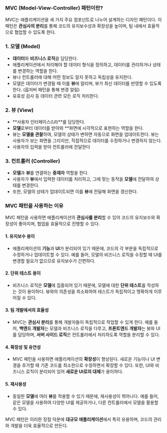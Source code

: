 ### MVC (Model-View-Controller) 패턴이란?

MVC는 애플리케이션을 세 가지 주요 컴포넌트로 나누어 설계하는 디자인 패턴이다. 이 패턴은 **관심사의 분리**를 통해 코드의 유지보수성과 확장성을 높이며, 팀 내에서 효율적으로 협업할 수 있도록 한다.

### 1. 모델 (Model)

- **데이터**와 **비즈니스 로직**을 담당한다.
- 애플리케이션에서 처리해야 할 데이터 형식을 정의하고, 데이터를 관리하거나 상태를 변경하는 역할을 한다.
- 뷰나 컨트롤러에 대해 어떤 정보도 알지 못하고 독립성을 유지한다.
- 모델은 데이터가 변경될 때 이를 **뷰**에 알리며, 뷰가 최신 데이터를 반영할 수 있도록 한다. (옵저버 패턴을 통해 변경 알림)
- 유효성 검사 등 데이터 관련 모든 로직 처리한다.

### 2. 뷰 (View)

- **사용자 인터페이스(UI)**를 담당한다.
- **모델**로부터 데이터를 받아와 \*\*화면에 시각적으로 표현하는 역할을 한다.
- 뷰는 **모델을 관찰**하여, 모델의 상태가 변하면 자동으로 화면을 업데이트한다. 뷰는 사용자가 보는 화면을 그리지만, 직접적으로 데이터를 수정하거나 변경하지 않는다.
- 사용자의 입력을 받아 컨트롤러에 전달한다

### 3. 컨트롤러 (Controller)

- **모델**과 **뷰**를 연결하는 **중재자** 역할을 한다.
- 사용자가 **뷰**에서 입력한 데이터를 처리하고, 그에 맞는 동작을 **모델**에 전달하여 상태를 변경한다.
- 또한, 모델의 상태가 업데이트되면 이를 **뷰**에 전달해 화면을 갱신한다.

### MVC 패턴을 사용하는 이유

MVC 패턴을 사용하면 애플리케이션의 **관심사를 분리**할 수 있어 코드의 유지보수와 확장성이 좋아지며, 협업을 효율적으로 진행할 수 있다.

#### 1. 유지보수 용이

- 애플리케이션의 **기능**과 **UI**가 분리되어 있기 때문에, 코드의 각 부분을 독립적으로 수정하거나 업데이트할 수 있다. 예를 들어, 모델의 비즈니스 로직을 수정할 때 UI를 변경할 필요가 없으므로 유지보수가 간편하다.

#### 2. 단위 테스트 용이

- 비즈니스 로직은 **모델**에 집중되어 있기 때문에, 모델에 대한 **단위 테스트**를 작성하는 것이 용이하다. 뷰와의 의존성을 최소화하여 테스트가 독립적이고 명확하게 이루어질 수 있다.

#### 3. 팀 개발에서의 효율성

- MVC는 **관심사 분리**를 통해 개발자들이 독립적으로 작업할 수 있게 한다. 예를 들어, **백엔드 개발자**는 모델과 비즈니스 로직을 다루고, **프론트엔드 개발자**는 뷰와 UI를 담당하며, **서버 사이드 로직**은 컨트롤러에서 처리하도록 역할을 분리할 수 있다.

#### 4. 확장성 및 유연성

- MVC 패턴을 사용하면 애플리케이션의 **확장성**이 향상된다. 새로운 기능이나 UI 변경을 추가할 때 기존 코드를 최소한으로 수정하면서 확장할 수 있다. 또한, UI와 비즈니스 로직이 분리되어 있어 **새로운 UI로의 대체**가 용이하다.

#### 5. 재사용성

- 동일한 **모델**에 여러 **뷰**를 적용할 수 있기 때문에, 재사용성이 뛰어나다. 예를 들어, 같은 모델을 사용하여 다양한 UI를 제공하거나, 다른 컨트롤러에서 모델을 활용할 수 있다.

MVC 패턴은 이러한 장점 덕분에 **대규모 애플리케이션**에서 특히 유용하며, 코드의 관리와 개발을 더욱 효율적으로 만든다.
